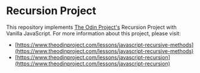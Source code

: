 # Recursion Project

This repository implements [The Odin Project's](https://www.theodinproject.com/) Recursion 
Project with Vanilla JavaScript. For more information about this project, please visit:

* [https://www.theodinproject.com/lessons/javascript-recursive-methods](https://www.theodinproject.com/lessons/javascript-recursive-methods)
* [https://www.theodinproject.com/lessons/javascript-recursion](https://www.theodinproject.com/lessons/javascript-recursion)